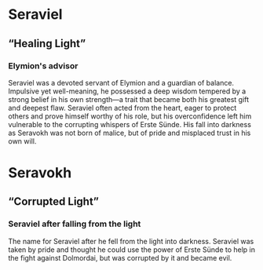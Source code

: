 # Seraviel
## “Healing Light”
### Elymion's advisor
Seraviel was a devoted servant of Elymion and a guardian of balance. Impulsive yet well-meaning, he possessed a deep wisdom tempered by a strong belief in his own strength—a trait that became both his greatest gift and deepest flaw. Seraviel often acted from the heart, eager to protect others and prove himself worthy of his role, but his overconfidence left him vulnerable to the corrupting whispers of Erste Sünde. His fall into darkness as Seravokh was not born of malice, but of pride and misplaced trust in his own will.

# Seravokh
## “Corrupted Light”
### Seraviel after falling from the light
The name for Seraviel after he fell from the light into darkness. Seraviel was taken by pride and thought he could use the power of Erste Sünde to help in the fight against Dolmordai, but was corrupted by it and became evil.